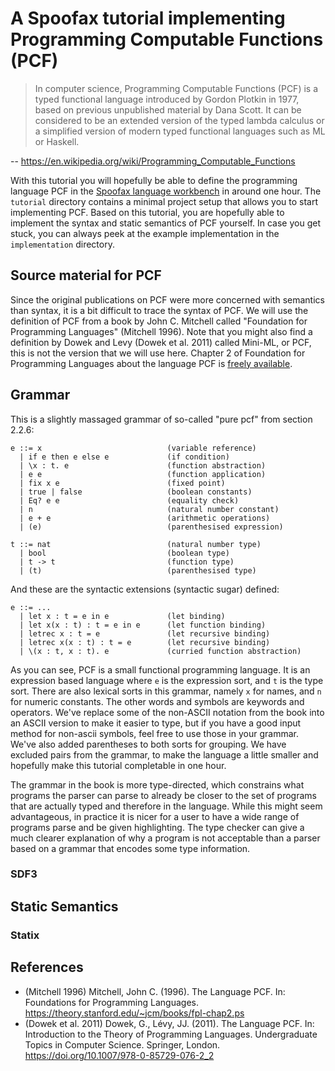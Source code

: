 # A Spoofax tutorial implementing Programming Computable Functions (PCF)

> In computer science, Programming Computable Functions (PCF) is a typed functional language introduced by Gordon Plotkin in 1977, based on previous unpublished material by Dana Scott. It can be considered to be an extended version of the typed lambda calculus or a simplified version of modern typed functional languages such as ML or Haskell.

-- https://en.wikipedia.org/wiki/Programming_Computable_Functions

With this tutorial you will hopefully be able to define the programming language PCF in the [Spoofax language workbench](https://www.spoofax.dev/spoofax-pie/develop/) in around one hour. The `tutorial` directory contains a minimal project setup that allows you to start implementing PCF. Based on this tutorial, you are hopefully able to implement the syntax and static semantics of PCF yourself. In case you get stuck, you can always peek at the example implementation in the `implementation` directory. 

## Source material for PCF

Since the original publications on PCF were more concerned with semantics than syntax, it is a bit difficult to trace the syntax of PCF. We will use the definition of PCF from a book by John C. Mitchell called "Foundation for Programming Languages" (Mitchell 1996). Note that you might also find a definition by Dowek and Levy (Dowek et al. 2011) called Mini-ML, or PCF, this is not the version that we will use here. Chapter 2 of Foundation for Programming Languages about the language PCF is [freely available](https://theory.stanford.edu/~jcm/books/fpl-chap2.ps).

## Grammar

This is a slightly massaged grammar of so-called "pure pcf" from section 2.2.6:

```
e ::= x                            (variable reference)
  | if e then e else e             (if condition)
  | \x : t. e                      (function abstraction)
  | e e                            (function application)
  | fix x e                        (fixed point)
  | true | false                   (boolean constants)
  | Eq? e e                        (equality check)
  | n                              (natural number constant)
  | e + e                          (arithmetic operations)
  | (e)                            (parenthesised expression)

t ::= nat                          (natural number type)
  | bool                           (boolean type)
  | t -> t                         (function type)
  | (t)                            (parenthesised type)
```

And these are the syntactic extensions (syntactic sugar) defined:

```
e ::= ...
  | let x : t = e in e             (let binding)
  | let x(x : t) : t = e in e      (let function binding)
  | letrec x : t = e               (let recursive binding)
  | letrec x(x : t) : t = e        (let recursive binding)
  | \(x : t, x : t). e             (curried function abstraction)
```

As you can see, PCF is a small functional programming language. It is an expression based language where `e` is the expression sort, and `t` is the type sort. There are also lexical sorts in this grammar, namely `x` for names, and `n` for numeric constants. The other words and symbols are keywords and operators. We've replace some of the non-ASCII notation from the book into an ASCII version to make it easier to type, but if you have a good input method for non-ascii symbols, feel free to use those in your grammar. We've also added parentheses to both sorts for grouping. We have excluded pairs from the grammar, to make the language a little smaller and hopefully make this tutorial completable in one hour. 

The grammar in the book is more type-directed, which constrains what programs the parser can parse to already be closer to the set of programs that are actually typed and therefore in the language. While this might seem advantageous, in practice it is nicer for a user to have a wide range of programs parse and be given highlighting. The type checker can give a much clearer explanation of why a program is not acceptable than a parser based on a grammar that encodes some type information. 

### SDF3

## Static Semantics

### Statix

## References

- (Mitchell 1996) Mitchell, John C. (1996). The Language PCF. In: Foundations for Programming Languages. https://theory.stanford.edu/~jcm/books/fpl-chap2.ps
- (Dowek et al. 2011) Dowek, G., Lévy, JJ. (2011). The Language PCF. In: Introduction to the Theory of Programming Languages. Undergraduate Topics in Computer Science. Springer, London. https://doi.org/10.1007/978-0-85729-076-2_2